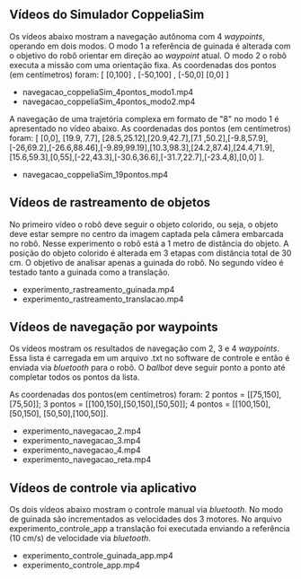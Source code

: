 
## Vídeos do Simulador CoppeliaSim

Os vídeos abaixo mostram a navegação autônoma com 4 *waypoints*, operando em dois modos. O modo 1 a referência de guinada é alterada com o objetivo do robô orientar em direção ao *waypoint* atual. O modo 2 o robô executa a missão com uma orientação fixa. 
As coordenadas dos pontos (em centímetros) foram: [ [0,100] , [-50,100] , [-50,0] [0,0] ]

- navegacao_coppeliaSim_4pontos_modo1.mp4
- navegacao_coppeliaSim_4pontos_modo2.mp4

A navegação de uma trajetória complexa em formato de "8" no modo 1 é apresentado no vídeo abaixo. As coordenadas dos pontos (em centímetros) foram: [ [0,0], [19.9, 7.7], [28.5,25.12],[20.9,42.7],[7.1 ,50.2],[-9.8,57.9],[-26,69.2],[-26.6,88.46],[-9.89,99.19],[10.3,98.3],[24.2,87.4],[24.4,71.9],[15.6,59.3],[0,55],[-22,43.3],[-30.6,36.6],[-31.7,22.7],[-23.4,8],[0,0] ].

- navegacao_coppeliaSim_19pontos.mp4


## Vídeos de rastreamento de objetos

No primeiro vídeo o robô deve seguir o objeto colorido, ou seja, o objeto deve estar sempre no centro da imagem captada pela câmera embarcada no robô. Nesse experimento o robô está a 1 metro de distância do objeto. A posição do objeto colorido é alterada em 3 etapas com distância total de 30 cm. O objetivo de analisar apenas a guinada do robô. No segundo vídeo é testado tanto a guinada como a translação.

- experimento_rastreamento_guinada.mp4
- experimento_rastreamento_translacao.mp4

## Vídeos de navegação por waypoints

Os vídeos mostram os resultados de navegação com 2, 3 e 4 *waypoints*. Essa lista é carregada em um arquivo .txt no software de controle e então é enviada via *bluetooth* para o robô. O *ballbot* deve seguir ponto a ponto até completar todos os pontos da lista. 

As coordenadas dos pontos(em centímetros) foram: 2 pontos = [[75,150],[75,50]]; 3 pontos = [[100,150],[50,150],[50,50]]; 4 pontos = [[100,150], [50,150], [50,50],[100,50]].

- experimento_navegacao_2.mp4
- experimento_navegacao_3.mp4
- experimento_navegacao_4.mp4
- experimento_navegacao_reta.mp4

## Vídeos de controle via aplicativo

Os dois vídeos abaixo mostram o controle manual via *bluetooth*. No modo de guinada são incrementados as velocidades dos 3 motores. No arquivo experimento_controle_app a translação foi executada enviando a referência (10 cm/s) de velocidade via *bluetooth*.

- experimento_controle_guinada_app.mp4 
- experimento_controle_app.mp4
